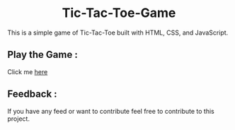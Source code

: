 # <h1 align="center">Tic-Tac-Toe-Game</h1>

<p> This is a simple game of Tic-Tac-Toe built with HTML, CSS, and JavaScript.</p>

<h2>Play the Game : </h2>

Click me [here](https://steady-llama-8085e6.netlify.app)


<h2>Feedback : </h2>

<p>If you have any feed or want to contribute feel free to contribute to this project.</p>

